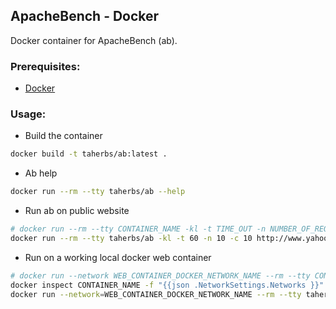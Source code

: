 ## ApacheBench - Docker

Docker container for ApacheBench (ab).

### Prerequisites:
* [Docker](https://docs.docker.com/install/)

### Usage:

* Build the container
```bash
docker build -t taherbs/ab:latest .
```

* Ab help
```bash
docker run --rm --tty taherbs/ab --help
```

* Run ab on public website
```bash
# docker run --rm --tty CONTAINER_NAME -kl -t TIME_OUT -n NUMBER_OF_REQUESTS -c NUMBER_OF_CONCURRENCY WEB_SERVER_URL
docker run --rm --tty taherbs/ab -kl -t 60 -n 10 -c 10 http://www.yahoo.com/
```

* Run on a working local docker web container
```bash
# docker run --network WEB_CONTAINER_DOCKER_NETWORK_NAME --rm --tty CONTAINER_NAME -kl -t TIME_OUT -n NUMBER_OF_REQUESTS -c NUMBER_OF_CONCURRENCY http://CONTAINER_NAME/
docker inspect CONTAINER_NAME -f "{{json .NetworkSettings.Networks }}" # Get the network interface name
docker run --network=WEB_CONTAINER_DOCKER_NETWORK_NAME --rm --tty taherbs/ab -kl -t 60 -n 10 -c 10 http://CONTAINER_NAME/
```